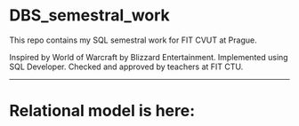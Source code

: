 # DBS_semestral_work
This repo contains my SQL semestral work for FIT CVUT at Prague.

Inspired by World of Warcraft by Blizzard Entertainment. Implemented using SQL Developer. Checked and approved by teachers at FIT CTU.

--------------------------------

# Relational model is here:


